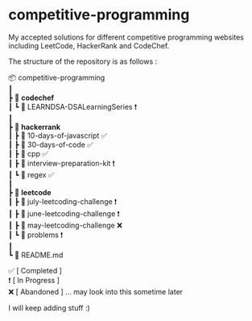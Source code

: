 # competitive-programming
My accepted solutions for different competitive programming websites including LeetCode, HackerRank and CodeChef.

The structure of the repository is as follows :

📦 competitive-programming\
 ┃\
 ┣ 📂 **codechef**\
 ┃ ┗ 📂 LEARNDSA-DSALearningSeries &#x2757;\
 ┃\
 ┣ 📂 **hackerrank**\
 ┃ ┣ 📂 10-days-of-javascript &#x2705;\
 ┃ ┣ 📂 30-days-of-code &#x2705;\
 ┃ ┣ 📂 cpp &#x2705;\
 ┃ ┣ 📂 interview-preparation-kit &#x2757;\
 ┃ ┗ 📂 regex &#x2705;\
 ┃\
 ┣ 📂 **leetcode**\
 ┃ ┣ 📂 july-leetcoding-challenge &#x2757;\
 ┃ ┣ 📂 june-leetcoding-challenge &#x2757;\
 ┃ ┣ 📂 may-leetcoding-challenge &#x274C;\
 ┃ ┗ 📂 problems &#x2757;\
 ┃\
 ┗ 📜 README.md
 
 &#x2705; [ Completed ]\
 &#x2757; [ In Progress ]\
 &#x274C; [ Abandoned ] ... may look into this sometime later
 

I will keep adding stuff :)
